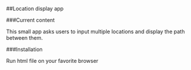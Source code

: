 ##Location display app

###Current content

This small app asks users to input multiple locations and display the path between them.

###Installation

Run html file on your favorite browser
